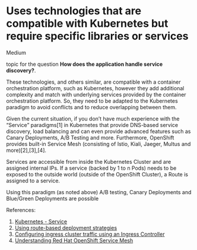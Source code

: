 # Uses technologies that are compatible with Kubernetes but require specific libraries or services 

<div class="risk-rounded-box medium">Medium</div>

topic for the question **How does the application handle service discovery?**.

These technologies, and others similar, are compatible with a container orchestration
platform, such as Kubernetes, however they add additional complexity and match with
underlying services provided by the container orchestration platform. So, they need
to be adapted to the Kubernetes paradigm to avoid conflicts and to reduce overlapping
between them.

Given the current situation, if you don’t have much experience with the “Service”
paradigms[1] in Kubernetes that provide DNS-based service discovery, load balancing
and can even provide advanced features such as Canary Deployments, A/B Testing and
more. Furthermore, OpenShift provides built-in Service Mesh (consisting of Istio,
Kiali, Jaeger, Multus and more)[2],[3],[4].

Services are accessible from inside the Kubernetes Cluster and are assigned
internal IPs. If a service (backed by 1 to n Pods) needs to be exposed to the
outside world (outside of the OpenShift Cluster), a Route is assigned to a service.

Using this paradigm (as noted above) A/B testing, Canary Deployments and
Blue/Green Deployments are possible

References:
1. [Kubernetes - Service](https://kubernetes.io/docs/concepts/services-networking/service/)
2. [Using route-based deployment strategies](https://docs.openshift.com/container-platform/4.8/applications/deployments/route-based-deployment-strategies.html)
3. [Configuring ingress cluster traffic using an Ingress Controller](https://docs.openshift.com/container-platform/4.8/networking/configuring_ingress_cluster_traffic/configuring-ingress-cluster-traffic-ingress-controller.html)
4. [Understanding Red Hat OpenShift Service Mesh](https://docs.openshift.com/container-platform/4.8/service_mesh/v1x/ossm-architecture.html)
